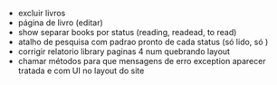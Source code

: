 - excluir livros
- página de livro (editar)
- show separar books por status (reading, readead, to read)
- atalho de pesquisa com padrao pronto de cada status (só lido, só )
- corrigir relatorio library paginas 4 num quebrando layout
- chamar métodos para que mensagens de erro exception aparecer tratada e com UI no layout do site
